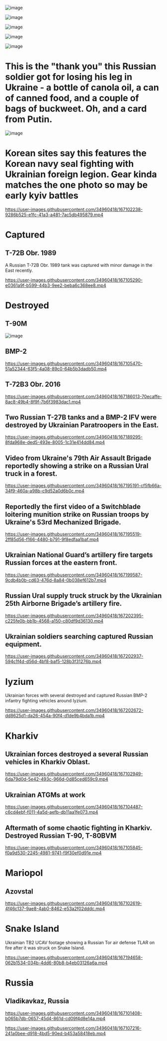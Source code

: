 ![image](https://user-images.githubusercontent.com/34960418/167103189-ad4f74ef-7a49-4d03-ac1c-b9947620e822.png)

![image](https://user-images.githubusercontent.com/34960418/167104973-e04dd85a-da2a-44a9-9452-fc485bce51ad.png)

![image](https://user-images.githubusercontent.com/34960418/167105060-de79ecc1-96fc-4c66-b4b1-509c14b0098a.png)

![image](https://user-images.githubusercontent.com/34960418/167105104-6051ee94-b8e3-433e-98d8-1c3598062dcc.png)

![image](https://user-images.githubusercontent.com/34960418/167193337-b11d705e-6485-4a82-b11c-1ae2bbfcf991.png)


# This is the "thank you" this Russian soldier got for losing his leg in Ukraine - a bottle of canola oil, a can of canned food, and a couple of bags of buckweet. Oh, and a card from Putin.

![image](https://user-images.githubusercontent.com/34960418/167101836-31ea11cd-409f-4b8e-8f51-21de25a0cc34.png)


# Korean sites say this features the Korean navy seal fighting with Ukrainian foreign legion. Gear kinda matches the one photo so may be early kyiv battles

https://user-images.githubusercontent.com/34960418/167102238-9286b525-e1fc-41a3-a481-7ac5db495879.mp4


# Captured

## T-72B Obr. 1989

A Russian T-72B Obr. 1989 tank was captured with minor damage in the East recently.

https://user-images.githubusercontent.com/34960418/167105290-e0361a9f-b599-44b3-9ee2-beba6c368ee8.mp4


# Destroyed

## T-90M

![image](https://user-images.githubusercontent.com/34960418/167194024-79971921-fc87-4391-b3fa-b8c557263322.png)


## BMP-2

https://user-images.githubusercontent.com/34960418/167105470-51a52344-63f5-4a08-89c0-64b5b3dadb50.mp4


## T-72B3 Obr. 2016 

https://user-images.githubusercontent.com/34960418/167186013-70ecaffe-8ac8-49b4-8f9f-7b6f3983dac1.mp4


## Two Russian T-27B tanks and a BMP-2 IFV were destroyed by Ukrainian Paratroopers in the East.

https://user-images.githubusercontent.com/34960418/167189295-8fda968e-ded5-493e-8005-1c31e414dd84.mp4


## Video from Ukraine's 79th Air Assault Brigade reportedly showing a strike on a Russian Ural truck in a forest.

https://user-images.githubusercontent.com/34960418/167195191-cf5fb66a-34f9-460a-a98b-c9d52a0d6b0c.mp4


## Reportedly the first video of a Switchblade loitering munition strike on Russian troops by Ukraine's 53rd Mechanized Brigade.

https://user-images.githubusercontent.com/34960418/167195519-2ff85d56-f166-4480-b791-9f8edfaa1baf.mp4


## Ukrainian National Guard’s artillery fire targets Russian forces at the eastern front.

https://user-images.githubusercontent.com/34960418/167199587-9cdb4b0b-cd63-476d-8a84-0b038ef612b7.mp4


## Russian Ural supply truck struck by the Ukrainian 25th Airborne Brigade’s artillery fire.

https://user-images.githubusercontent.com/34960418/167202395-c225fe0b-bb1b-4568-a150-c80df9d36130.mp4


## Ukrainian soldiers searching captured Russian equipment. 

https://user-images.githubusercontent.com/34960418/167202937-594c1f4d-d56d-4bf8-baf5-128b3f31276b.mp4


# Iyzium

Ukrainian forces with several destroyed and captured Russian BMP-2 infantry fighting vehicles around Iyzium.

https://user-images.githubusercontent.com/34960418/167202672-dd8625d1-da26-454a-90f4-d1de9b4bda1b.mp4


# Kharkiv

## Ukrainian forces destroyed a several Russian vehicles in Kharkiv Oblast. 

https://user-images.githubusercontent.com/34960418/167102949-6da79d0d-5e42-493c-966d-0d85ced659c9.mp4


## Ukrainian ATGMs at work

https://user-images.githubusercontent.com/34960418/167104487-c6cd4ebf-f011-4a5d-aefb-db11aa1fe073.mp4


## Aftermath of some chaotic fighting in Kharkiv. Destroyed Russian T-90, T-80BVM

https://user-images.githubusercontent.com/34960418/167105845-f0a9d530-2245-4981-9741-f9f30ef0d91e.mp4


# Mariopol

## Azovstal

https://user-images.githubusercontent.com/34960418/167102619-4f46c137-9ae8-4ab0-8462-e53a2f02dddc.mp4


# Snake Island

Ukrainian TB2 UCAV footage showing a Russian Tor air defense TLAR on fire after it was struck on Snake Island.

https://user-images.githubusercontent.com/34960418/167194658-062b1534-034b-4dd6-80b8-b4eb03126a6a.mp4


# Russia

## Vladikavkaz, Russia

https://user-images.githubusercontent.com/34960418/167101408-b065b7db-0657-45d4-861d-cd09f4d8e14a.mp4

https://user-images.githubusercontent.com/34960418/167107216-241a0bee-d918-4bd5-90ed-b453a58418eb.mp4

